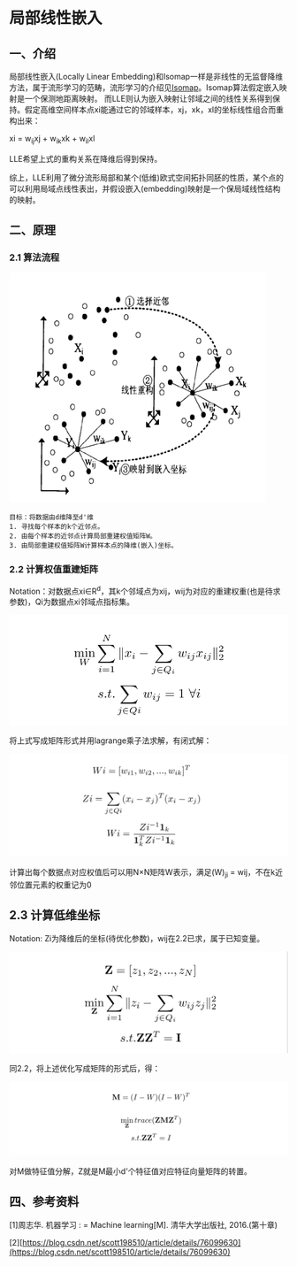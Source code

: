 # 局部线性嵌入
## 一、介绍
局部线性嵌入(Locally Linear Embedding)和Isomap一样是非线性的无监督降维方法，属于流形学习的范畴，流形学习的介绍见[Isomap](ISOMAP.md)。Isomap算法假定嵌入映射是一个保测地距离映射。
而LLE则认为嵌入映射让邻域之间的线性关系得到保持。假定高维空间样本点xi能通过它的邻域样本，xj，xk，xl的坐标线性组合而重构出来：

xi = w<sub>ij</sub>xj + w<sub>ik</sub>xk + w<sub>il</sub>xl

LLE希望上式的重构关系在降维后得到保持。

综上，LLE利用了微分流形局部和某个(低维)欧式空间拓扑同胚的性质，某个点的可以利用局域点线性表出，并假设嵌入(embedding)映射是一个保局域线性结构的映射。

## 二、原理

### 2.1 算法流程

![LLE-algorithm](../resources/LLE/LLE_algorithm.png)

```
目标：将数据由d维降至d'维
1. 寻找每个样本的k个近邻点。
2. 由每个样本的近邻点计算局部重建权值矩阵W。
3. 由局部重建权值矩阵W计算样本点的降维(嵌入)坐标。
```
### 2.2 计算权值重建矩阵
Notation：对数据点xi∈R<sup>d</sup>，其k个邻域点为xij，wij为对应的重建权重(也是待求参数)，Qi为数据点xi邻域点指标集。

![LLE](../resources/LLE/LLE.png)

将上式写成矩阵形式并用lagrange乘子法求解，有闭式解：

![LLE](../resources/LLE/lle_2.jpg)

计算出每个数据点对应权值后可以用N×N矩阵W表示，满足(W)<sub>ji</sub> = wij，不在k近邻位置元素的权重记为0

## 2.3 计算低维坐标

Notation: Zi为降维后的坐标(待优化参数)，wij在2.2已求，属于已知变量。

![LLE](../resources/LLE/LLE_3.png)

同2.2，将上述优化写成矩阵的形式后，得：

![LLE](../resources/LLE/LLE_4.png)

对M做特征值分解，Z就是M最小d'个特征值对应特征向量矩阵的转置。


## 四、参考资料
[1]周志华. 机器学习 : = Machine learning[M]. 清华大学出版社, 2016.(第十章)

[2][https://blog.csdn.net/scott198510/article/details/76099630](https://blog.csdn.net/scott198510/article/details/76099630)

